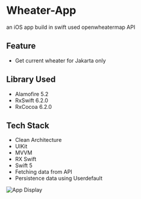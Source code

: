 # Wheater-App
an iOS app build in swift used openwheatermap API

## Feature
- Get current wheater for Jakarta only

## Library Used

- Alamofire 5.2
- RxSwift 6.2.0
- RxCocoa 6.2.0

## Tech Stack

- Clean Architecture
- UIKit
- MVVM
- RX Swift
- Swift 5
- Fetching data from API
- Persistence data using Userdefault

![App Display](https://github.com/galangajisusanto/Wheater-App/blob/master/Video/rpreplay-final164)
